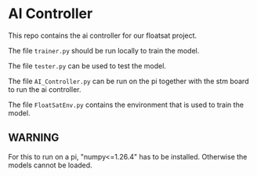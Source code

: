 # AI Controller

This repo contains the ai controller for our floatsat project.

The file `trainer.py` should be run locally to train the model.

The file `tester.py` can be used to test the model.

The file `AI_Controller.py` can be run on the pi together with the stm  board to run the ai controller.

The file `FloatSatEnv.py` contains the environment that is used to train the model.

## WARNING
For this to run on a pi, "numpy<=1.26.4" has to be installed. Otherwise the models cannot be loaded.